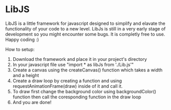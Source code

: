 # LibJS
LibJS is a little framework for javascript designed to simplify and elavate the functionality of your code to a new level.
LibJs is still in a very early stage of development so you might encounter some bugs. 
It is completly free to use. Happy coding :)

How to setup:
1. Download the framework and place it in your project's directory
2. In your javascript file use "import * as libJs from './Lib.js'"
3. Create a canvas using the createCanvas() function which takes a width and a height
4. Create a draw loop by creating a function and using requestAnimationFrame(draw) inside of it and call it.
5. To draw first change the background color using backgroundColor() function then call the coresponding function in the draw loop
6. And you are done!
